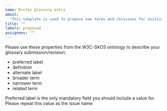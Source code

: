 ```yaml
---
name: Orcfax glossary entry
about:
  "This template is used to propose new terms and revisions for existing terms. "
title: ""
labels: proposed
assignees: ""
---
```


Please use these properties from the W3C-SKOS ontology to
describe your glossary submission/revision:

- preferred label
- definition
- alternate label
- broader term
- narrower term
- related term

Preferred label is the only mandatory field you should include a
value for. Please repeat this value as the issue name.
